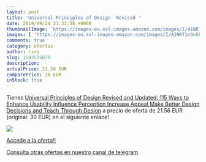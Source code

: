```yaml
---
layout: post
title: 'Universal Principles of Design  Revised '
date: 2019/09/24 21:33:58 +0000
thumbnailImage: 'https://images-eu.ssl-images-amazon.com/images/I/41NRT1nGnSL._SL200_.jpg'
images: [ 'https://images-eu.ssl-images-amazon.com/images/I/41NRT1nGnSL._SL200_.jpg' ]
comments: true
category: ofertas
author: ring
slug: 1592535879
description:
actualPrice: 21.56 EUR
comparePrice: 30 EUR
inStock: true
---
```


Tienes [Universal Principles of Design  Revised and Updated: 115 Ways to Enhance Usability  Influence Perception  Increase Appeal  Make Better Design Decisions and Teach Through Design](https://www.amazon.com/dp/1592535879/?tag=redken08-20) a precio de oferta de 21.56 EUR (original: 30 EUR) en el siguiente enlace!

[![](https://images-eu.ssl-images-amazon.com/images/I/41NRT1nGnSL._SL200_.jpg)](https://www.amazon.com/dp/1592535879/?tag=redken08-20)

[Accede a la oferta!!](https://www.amazon.com/dp/1592535879/?tag=redken08-20)

[Consulta otras ofertas en nuestro canal de telegram](https://t.me/s/ofertas25)
